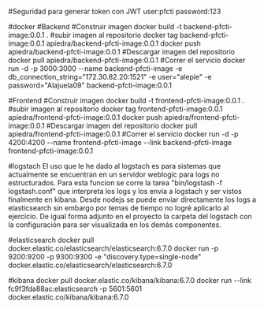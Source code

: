#Seguridad para generar token con JWT
user:pfcti
password:123


#docker
#Backend
#Construir imagen
docker build -t backend-pfcti-image:0.0.1 . 
#subir imagen al repositorio
docker tag backend-pfcti-image:0.0.1 apiedra/backend-pfcti-image:0.0.1
docker push apiedra/backend-pfcti-image:0.0.1
#Descargar imagen del repositorio
docker pull apiedra/backend-pfcti-image:0.0.1
#Correr el servicio
docker run -d -p 3000:3000 --name backend-pfcti-image -e db_connection_string="172.30.82.20:1521" -e user="alepie" -e password="Alajuela09" backend-pfcti-image:0.0.1

#Frontend
#Construir imagen
docker build -t frontend-pfcti-image:0.0.1 .
#subir imagen al repositorio
docker tag frontend-pfcti-image:0.0.1 apiedra/frontend-pfcti-image:0.0.1
docker push apiedra/frontend-pfcti-image:0.0.1
#Descargar imagen del repositorio
docker pull apiedra/frontend-pfcti-image:0.0.1
#Correr el servicio
docker run -d -p 4200:4200 --name frontend-pfcti-image --link backend-pfcti-image frontend-pfcti-image:0.0.1


#logstach
El uso que le he dado al logstach es para sistemas que actualmente se encuentran en un servidor weblogic para logs no estructurados.
Para esta funcion se corre la tarea "bin/logstash -f logstash.conf" que interpreta los logs y los envía a 
logstach y ser vistos finalmente en kibana.
Desde nodejs se puede enviar directamente los logs a elasticsearch sin embargo por temas de tiempo no logré aplicarlo al ejercicio.
De igual forma adjunto en el proyecto la carpeta del logstach con la configuración para ser visualizada en los demás componentes.

#elasticsearch
docker pull docker.elastic.co/elasticsearch/elasticsearch:6.7.0
docker run -p 9200:9200 -p 9300:9300 -e "discovery.type=single-node" docker.elastic.co/elasticsearch/elasticsearch:6.7.0

#kibana
docker pull docker.elastic.co/kibana/kibana:6.7.0
docker run --link fc9f3fda88ac:elasticsearch -p 5601:5601 docker.elastic.co/kibana/kibana:6.7.0